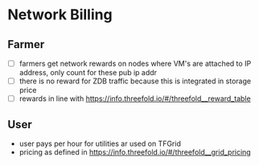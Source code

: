 # Network Billing

## Farmer

- [ ] farmers get network rewards on nodes where VM's are attached to IP address, only count for these pub ip addr
- [ ] there is no reward for ZDB traffic because this is integrated in storage price
- [ ] rewards in line with https://info.threefold.io/#/threefold__reward_table

## User

- user pays per hour for utilities ar used on TFGrid
- pricing as defined in https://info.threefold.io/#/threefold__grid_pricing
